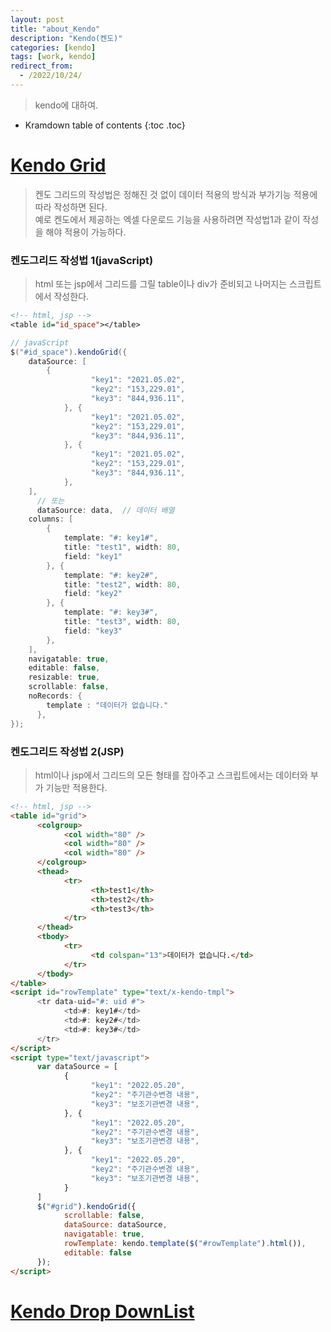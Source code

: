 ```yaml
---
layout: post
title: "about_Kendo"
description: "Kendo(켄도)"
categories: [kendo]
tags: [work, kendo]
redirect_from:
  - /2022/10/24/
---
```


> kendo에 대하여.

* Kramdown table of contents
{:toc .toc}

# <ins>Kendo Grid</ins>
> 켄도 그리드의 작성법은 정해진 것 없이 데이터 적용의 방식과 부가기능 적용에 따라 작성하면 된다.  
예로 켄도에서 제공하는 엑셀 다운로드 기능을 사용하려면 작성법1과 같이 작성을 해야 적용이 가능하다.

### 켄도그리드 작성법 1(javaScript)
> html 또는 jsp에서 그리드를 그릴 table이나 div가 준비되고 나머지는 스크립트에서 작성한다. 

~~~jsp
<!-- html, jsp -->
<table id="id_space"></table>
~~~
~~~java
// javaScript
$("#id_space").kendoGrid({
	dataSource: [
		{
                  "key1": "2021.05.02",
                  "key2": "153,229.01",
                  "key3": "844,936.11",
            }, {
                  "key1": "2021.05.02",
                  "key2": "153,229.01",
                  "key3": "844,936.11",
            }, {
                  "key1": "2021.05.02",
                  "key2": "153,229.01",
                  "key3": "844,936.11",
            }, 
	],
      // 또는
      dataSource: data,  // 데이터 배열
	columns: [
		{
			template: "#: key1#",
			title: "test1", width: 80,
			field: "key1"
		}, {
			template: "#: key2#",
			title: "test2", width: 80,
			field: "key2"
		}, {
			template: "#: key3#",
			title: "test3", width: 80,
			field: "key3"
		},
	],
	navigatable: true,
	editable: false,
	resizable: true,
	scrollable: false,
	noRecords: {
		template : "데이터가 없습니다."
      },
});
~~~

### 켄도그리드 작성법 2(JSP)
> html이나 jsp에서 그리드의 모든 형태를 잡아주고 스크립트에서는 데이터와 부가 기능만 적용한다.  

~~~html
<!-- html, jsp -->
<table id="grid">
      <colgroup>
            <col width="80" />
            <col width="80" />
            <col width="80" />
      </colgroup>
      <thead>
            <tr>
                  <th>test1</th>
                  <th>test2</th>
                  <th>test3</th>
            </tr>
      </thead>
      <tbody>
            <tr>
                  <td colspan="13">데이터가 없습니다.</td>
            </tr>
      </tbody>
</table>
<script id="rowTemplate" type="text/x-kendo-tmpl">
      <tr data-uid="#: uid #">
            <td>#: key1#</td>
            <td>#: key2#</td>
            <td>#: key3#</td>
      </tr>
</script>
<script type="text/javascript">
      var dataSource = [
            {
                  "key1": "2022.05.20",
                  "key2": "주기관수변경 내용",
                  "key3": "보조기관변경 내용",
            }, {
                  "key1": "2022.05.20",
                  "key2": "주기관수변경 내용",
                  "key3": "보조기관변경 내용",
            }, {
                  "key1": "2022.05.20",
                  "key2": "주기관수변경 내용",
                  "key3": "보조기관변경 내용",
            }
      ]
      $("#grid").kendoGrid({
            scrollable: false,
            dataSource: dataSource,
            navigatable: true,
            rowTemplate: kendo.template($("#rowTemplate").html()),
            editable: false
      });
</script>
~~~


# <ins>Kendo Drop DownList</ins>